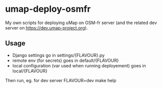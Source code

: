 # umap-deploy-osmfr

My own scripts for deploying uMap on OSM-fr server (and the related dev server
on https://dev.umap-project.org).

## Usage

- Django settings go in settings/{FLAVOUR}.py
- remote env (for secrets) goes in default/{FLAVOUR}
- local configuration (var used when running deployement) goes in local/{FLAVOUR}

Then run, eg. for dev server
    FLAVOUR=dev make help

